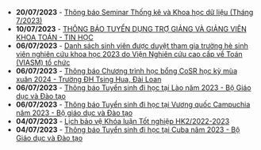  - **20/07/2023** - [Thông báo Seminar Thống kê và Khoa học dữ liệu (Tháng 7/2023)](https://math.hcmus.edu.vn//tin-tức/tin-nghiên-cứu/778-seminar_probastat_0723)
 - **10/07/2023** - [THÔNG BÁO TUYỂN DỤNG TRỢ GIẢNG VÀ GIẢNG VIÊN KHOA TOÁN - TIN HỌC](https://math.hcmus.edu.vn//tin-tức/tin-học-bổng-việc-làm/777-thông-báo-tuyển-dụng-trợ-giảng-và-giảng-viên-khoa-toán-tin-học)
 - **06/07/2023** - [Danh sách sinh viên được duyệt tham gia trường hè sinh viên nghiên cứu khoa học 2023 do Viện Nghiên cứu cao cấp về Toán (VIASM) tổ chức](https://math.hcmus.edu.vn//tin-tức/tin-nghiên-cứu/776-danh-sách-sinh-viên-được-duyệt-tham-gia-trường-hè-sinh-viên-nghiên-cứu-khoa-học-2023-do-viện-nghiên-cứu-cao-cấp-về-toán-viasm-tổ-chức)
 - **06/07/2023** - [Thông báo Chương trình học bổng CoSR học kỳ mùa xuân 2024 - Trường ĐH Tsing Hua, Đài Loan](https://math.hcmus.edu.vn//tin-tức/tin-học-bổng-việc-làm/775-thông-báo-chương-trình-học-bổng-cosr-học-kỳ-mùa-xuân-2024-trường-đh-tsing-hua,-đài-loan)
 - **06/07/2023** - [Thông báo Tuyển sinh đi học tại Lào năm 2023 - Bộ Giáo dục và Đào tạo](https://math.hcmus.edu.vn//tin-tức/tin-học-bổng-việc-làm/774-thông-báo-tuyển-sinh-đi-học-tại-lào-năm-2023-bộ-giáo-dục-và-đào-tạo)
 - **06/07/2023** - [Thông báo Tuyển sinh đi học tại Vương quốc Campuchia năm 2023 - Bộ giáo dục và Đào tạo](https://math.hcmus.edu.vn//tin-tức/tin-học-bổng-việc-làm/773-thông-báo-tuyển-sinh-đi-học-tại-vương-quốc-campuchia-năm-2023-bộ-giáo-dục-và-đào-tạo)
 - **04/07/2023** - [Lịch bảo vệ Khóa luận Tốt nghiệp HK2/2022-2023](https://math.hcmus.edu.vn//tin-tức/tin-giáo-vụ/772-lịch-bảo-vệ-khóa-luận-tốt-nghiệp-hk2-2022-2023)
 - **04/07/2023** - [Thông báo Tuyển sinh đi học tại Cuba năm 2023 - Bộ Giáo dục và Đào tạo](https://math.hcmus.edu.vn//tin-tức/tin-học-bổng-việc-làm/771-thông-báo-tuyển-sinh-đi-học-tại-cuba-năm-2023-bộ-giáo-dục-và-đào-tạo)
